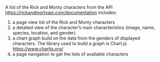 A list of the Rick and Monty characters from the API https://rickandmortyapi.com/documentation includes:
1. a page view list of the Rick and Monty characters
2. a detailed view of the character’s main characteristics (image, name, species, location, and gender)
3. a chart graph build on the data from the genders of displayed characters. The library used to build a graph is Chart.js https://www.chartjs.org/
4. a page navigation to get the lists of available characters